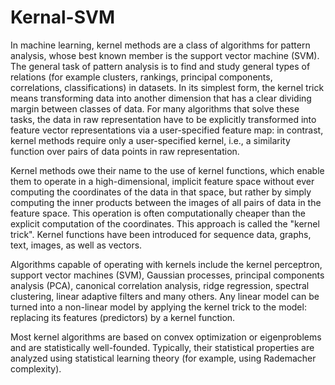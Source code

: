<h1>Kernal-SVM</h1>
In machine learning, kernel methods are a class of algorithms for pattern analysis, whose best known member is the support vector machine (SVM). The general task of pattern analysis is to find and study general types of relations (for example clusters, rankings, principal components, correlations, classifications) in datasets. In its simplest form, the kernel trick means transforming data into another dimension that has a clear dividing margin between classes of data. For many algorithms that solve these tasks, the data in raw representation have to be explicitly transformed into feature vector representations via a user-specified feature map: in contrast, kernel methods require only a user-specified kernel, i.e., a similarity function over pairs of data points in raw representation.

Kernel methods owe their name to the use of kernel functions, which enable them to operate in a high-dimensional, implicit feature space without ever computing the coordinates of the data in that space, but rather by simply computing the inner products between the images of all pairs of data in the feature space. This operation is often computationally cheaper than the explicit computation of the coordinates. This approach is called the "kernel trick". Kernel functions have been introduced for sequence data, graphs, text, images, as well as vectors.

Algorithms capable of operating with kernels include the kernel perceptron, support vector machines (SVM), Gaussian processes, principal components analysis (PCA), canonical correlation analysis, ridge regression, spectral clustering, linear adaptive filters and many others. Any linear model can be turned into a non-linear model by applying the kernel trick to the model: replacing its features (predictors) by a kernel function.

Most kernel algorithms are based on convex optimization or eigenproblems and are statistically well-founded. Typically, their statistical properties are analyzed using statistical learning theory (for example, using Rademacher complexity).
